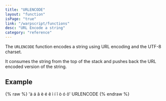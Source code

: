 ```yaml
---
title: "URLENCODE"
layout: "function"
isPage: "true"
link: "/warpscript/functions"
desc: "URL Encode a string"
category: "reference"
---
```

 
The `URLENCODE` function encodes a string using URL encoding and the UTF-8 charset.

It consumes the string from the top of the stack and pushes back the URL encoded version of the string. 

## Example ##

{% raw %}
<warp10-warpscript-widget backend="{{backend}}"  exec-endpoint="{{execEndpoint}}">'à á ã è é ẽ ì í ĩ ò ó õ'
URLENCODE
</warp10-warpscript-widget>
{% endraw %}    
